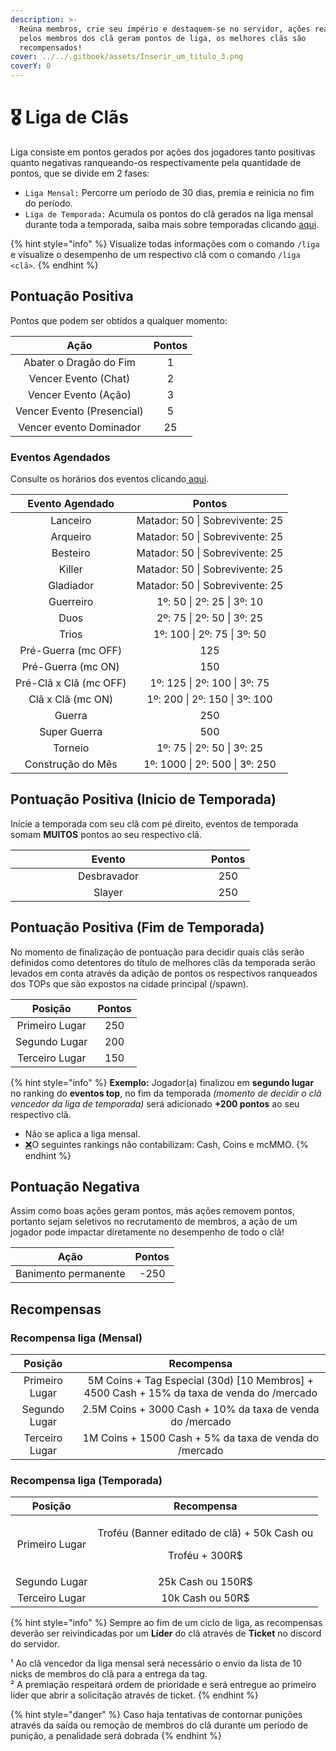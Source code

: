```yaml
---
description: >-
  Reúna membros, crie seu império e destaquem-se no servidor, ações realizadas
  pelos membros dos clã geram pontos de liga, os melhores clãs são
  recompensados!
cover: ../../.gitbook/assets/Inserir_um_titulo_3.png
coverY: 0
---
```


# 🎖️ Liga de Clãs

Liga consiste em pontos gerados por ações dos jogadores tanto positivas quanto negativas ranqueando-os respectivamente pela quantidade de pontos, que se divide em 2 fases:

* `Liga Mensal:` Percorre um período de 30 dias, premia e reinicia no fim do período.
* `Liga de Temporada:` Acumula os pontos do clã gerados na liga mensal durante toda a temporada, saiba mais sobre temporadas clicando [aqui](https://wiki.rederevo.com/sistemas/sistema-de-temporadas).

{% hint style="info" %}
Visualize todas informações com o comando `/liga` e visualize o desempenho de um respectivo clã com o comando `/liga <clã>`.
{% endhint %}

## Pontuação Positiva

Pontos que podem ser obtidos a qualquer momento:

|            Ação            | Pontos |
| :------------------------: | :----: |
|   Abater o Dragão do Fim   |    1   |
|    Vencer Evento (Chat)    |    2   |
|    Vencer Evento (Ação)    |    3   |
| Vencer Evento (Presencial) |    5   |
|   Vencer evento Dominador  |   25   |

### Eventos Agendados

Consulte os horários dos eventos clicando[ aqui](https://wiki.rederevo.com/eventos/agenda-de-eventos).

|     Evento Agendado    |              Pontos             |
| :--------------------: | :-----------------------------: |
|        Lanceiro        | Matador: 50 \| Sobrevivente: 25 |
|        Arqueiro        | Matador: 50 \| Sobrevivente: 25 |
|        Besteiro        | Matador: 50 \| Sobrevivente: 25 |
|         Killer         | Matador: 50 \| Sobrevivente: 25 |
|        Gladiador       | Matador: 50 \| Sobrevivente: 25 |
|        Guerreiro       |   1º: 50 \| 2º: 25  \| 3º: 10   |
|          Duos          |    2º: 75 \| 2º: 50 \| 3º: 25   |
|          Trios         |   1º:  100 \| 2º: 75 \| 3º: 50  |
|   Pré-Guerra (mc OFF)  |               125               |
|   Pré-Guerra (mc ON)   |               150               |
| Pré-Clã x Clã (mc OFF) |  1º: 125 \| 2º:  100 \| 3º: 75  |
|    Clã x Clã (mc ON)   |  1º: 200 \| 2º: 150 \| 3º: 100  |
|         Guerra         |               250               |
|      Super Guerra      |               500               |
|         Torneio        |    1º: 75 \| 2º: 50 \| 3º: 25   |
|    Construção do Mês   | 1º: 1000 \| 2º: 500 \| 3º: 250  |

## Pontuação Positiva (Inicio de Temporada)

Inicie a temporada com seu clã com pé direito, eventos de temporada somam **MUITOS** pontos ao seu respectivo clã.

<table><thead><tr><th width="297" align="center">Evento</th><th align="center">Pontos</th></tr></thead><tbody><tr><td align="center">Desbravador</td><td align="center">250</td></tr><tr><td align="center">Slayer</td><td align="center">250</td></tr></tbody></table>

## Pontuação Positiva (Fim de Temporada)

No momento de finalização de pontuação para decidir quais clãs serão definidos como detentores do título de melhores clãs da temporada serão levados em conta através da adição de pontos os respectivos ranqueados dos TOPs que são expostos na cidade principal (/spawn).

|     Posição    | Pontos |
| :------------: | :----: |
| Primeiro Lugar |   250  |
|  Segundo Lugar |   200  |
| Terceiro Lugar |   150  |

{% hint style="info" %}
**Exemplo:** Jogador(a) finalizou em **segundo lugar** no ranking do **eventos top**, no fim da temporada _(momento de decidir o clã vencedor da liga de temporada)_ será adicionado **+200 pontos** ao seu respectivo clã.

* Não se aplica a liga mensal.
* [❌](https://emojipedia.org/pt/xis)O seguintes rankings não contabilizam: Cash, Coins e mcMMO.
{% endhint %}

## Pontuação Negativa

Assim como boas ações geram pontos, más ações removem pontos, portanto sejam seletivos no recrutamento de membros, a ação de um jogador pode impactar diretamente no desempenho de todo o clã!

|         Ação         | Pontos |
| :------------------: | :----: |
| Banimento permanente |  -250  |

## Recompensas

### Recompensa liga (Mensal)

|     Posição    |                                         Recompensa                                         |
| :------------: | :----------------------------------------------------------------------------------------: |
| Primeiro Lugar | 5M Coins + Tag Especial (30d) \[10 Membros] + 4500 Cash + 15% da taxa de venda do /mercado |
|  Segundo Lugar |                  2.5M Coins + 3000 Cash + 10% da taxa de venda do /mercado                 |
| Terceiro Lugar |                   1M Coins + 1500 Cash + 5% da taxa de venda do /mercado                   |

### Recompensa liga (Temporada)

|     Posição    |                                 Recompensa                                |
| :------------: | :-----------------------------------------------------------------------: |
| Primeiro Lugar | <p>Troféu (Banner editado de clã) + 50k Cash ou </p><p>Troféu + 300R$</p> |
|  Segundo Lugar |                             25k Cash ou 150R$                             |
| Terceiro Lugar |                              10k Cash ou 50R$                             |

{% hint style="info" %}
Sempre ao fim de um ciclo de liga, as recompensas deverão ser reivindicadas por um **Líder** do clã através de **Ticket** no discord do servidor.&#x20;

¹ Ao clã vencedor da liga mensal será necessário o envio da lista de 10 nicks de membros do clã para a entrega da tag.\
² A premiação respeitará ordem de prioridade e será entregue ao primeiro líder que abrir a solicitação através de ticket.
{% endhint %}

{% hint style="danger" %}
Caso haja tentativas de contornar punições através da saída ou remoção de membros do clã durante um período de punição, a penalidade será dobrada
{% endhint %}
